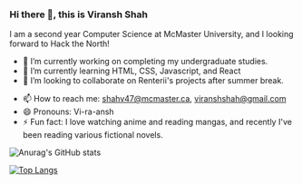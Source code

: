 ### Hi there 👋, this is Viransh Shah

I am a second year Computer Science at McMaster University, and I looking forward to Hack the North!

- 🔭 I’m currently working on completing my undergraduate studies.
- 🌱 I’m currently learning HTML, CSS, Javascript, and React
- 👯 I’m looking to collaborate on Renterii's projects after summer break.
<!-- - 🤔 I’m looking for help with ... -->
<!-- - 💬 Ask me about ... -->
- 📫 How to reach me: shahv47@mcmaster.ca, viranshshah@gmail.com
- 😄 Pronouns: Vi-ra-ansh
- ⚡ Fun fact: I love watching anime and reading mangas, and recently I've been reading various fictional novels.


![Anurag's GitHub stats](https://github-readme-stats.vercel.app/api?username=shahviransh&show_icons=true&theme=tokyonight)

[![Top Langs](https://github-readme-stats.vercel.app/api/top-langs/?username=shahviransh&show_icons=true&theme=solarized-dark&layout=compact)](https://github.com/anuraghazra/github-readme-stats)

